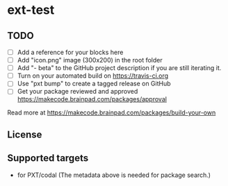 # ext-test



## TODO

- [ ] Add a reference for your blocks here
- [ ] Add "icon.png" image (300x200) in the root folder
- [ ] Add "- beta" to the GitHub project description if you are still iterating it.
- [ ] Turn on your automated build on https://travis-ci.org
- [ ] Use "pxt bump" to create a tagged release on GitHub
- [ ] Get your package reviewed and approved https://makecode.brainpad.com/packages/approval

Read more at https://makecode.brainpad.com/packages/build-your-own

## License



## Supported targets

* for PXT/codal
(The metadata above is needed for package search.)

